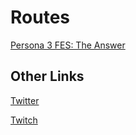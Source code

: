 # Routes

[Persona 3 FES: The Answer](https://nmarkro.github.io/Speedrunning-Notes/Persona%203%20FES%20The%20Answer)

## Other Links

[Twitter](twitter.com/nmarkro)

[Twitch](twitch.tv/nmarkro)